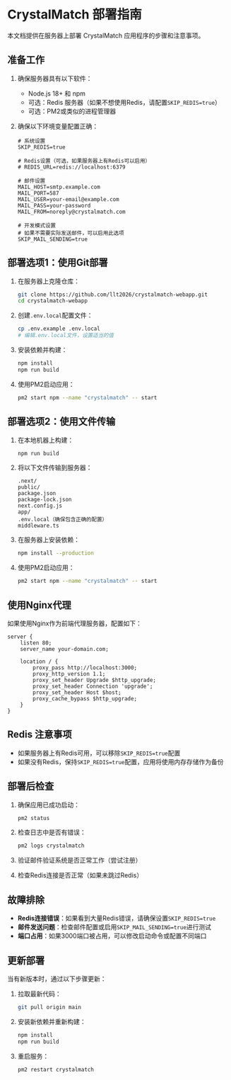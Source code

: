 # CrystalMatch 部署指南

本文档提供在服务器上部署 CrystalMatch 应用程序的步骤和注意事项。

## 准备工作

1. 确保服务器具有以下软件：
   - Node.js 18+ 和 npm
   - 可选：Redis 服务器（如果不想使用Redis，请配置`SKIP_REDIS=true`）
   - 可选：PM2或类似的进程管理器

2. 确保以下环境变量配置正确：
   ```
   # 系统设置
   SKIP_REDIS=true

   # Redis设置（可选，如果服务器上有Redis可以启用）
   # REDIS_URL=redis://localhost:6379

   # 邮件设置
   MAIL_HOST=smtp.example.com
   MAIL_PORT=587
   MAIL_USER=your-email@example.com
   MAIL_PASS=your-password
   MAIL_FROM=noreply@crystalmatch.com

   # 开发模式设置
   # 如果不需要实际发送邮件，可以启用此选项
   SKIP_MAIL_SENDING=true
   ```

## 部署选项1：使用Git部署

1. 在服务器上克隆仓库：
   ```bash
   git clone https://github.com/llt2026/crystalmatch-webapp.git
   cd crystalmatch-webapp
   ```

2. 创建`.env.local`配置文件：
   ```bash
   cp .env.example .env.local
   # 编辑.env.local文件，设置适当的值
   ```

3. 安装依赖并构建：
   ```bash
   npm install
   npm run build
   ```

4. 使用PM2启动应用：
   ```bash
   pm2 start npm --name "crystalmatch" -- start
   ```

## 部署选项2：使用文件传输

1. 在本地机器上构建：
   ```bash
   npm run build
   ```

2. 将以下文件传输到服务器：
   ```
   .next/
   public/
   package.json
   package-lock.json
   next.config.js
   app/
   .env.local（确保包含正确的配置）
   middleware.ts
   ```

3. 在服务器上安装依赖：
   ```bash
   npm install --production
   ```

4. 使用PM2启动应用：
   ```bash
   pm2 start npm --name "crystalmatch" -- start
   ```

## 使用Nginx代理

如果使用Nginx作为前端代理服务器，配置如下：

```nginx
server {
    listen 80;
    server_name your-domain.com;

    location / {
        proxy_pass http://localhost:3000;
        proxy_http_version 1.1;
        proxy_set_header Upgrade $http_upgrade;
        proxy_set_header Connection 'upgrade';
        proxy_set_header Host $host;
        proxy_cache_bypass $http_upgrade;
    }
}
```

## Redis 注意事项

- 如果服务器上有Redis可用，可以移除`SKIP_REDIS=true`配置
- 如果没有Redis，保持`SKIP_REDIS=true`配置，应用将使用内存存储作为备份

## 部署后检查

1. 确保应用已成功启动：
   ```bash
   pm2 status
   ```

2. 检查日志中是否有错误：
   ```bash
   pm2 logs crystalmatch
   ```

3. 验证邮件验证系统是否正常工作（尝试注册）

4. 检查Redis连接是否正常（如果未跳过Redis）

## 故障排除

- **Redis连接错误**：如果看到大量Redis错误，请确保设置`SKIP_REDIS=true`
- **邮件发送问题**：检查邮件配置或启用`SKIP_MAIL_SENDING=true`进行测试
- **端口占用**：如果3000端口被占用，可以修改启动命令或配置不同端口

## 更新部署

当有新版本时，通过以下步骤更新：

1. 拉取最新代码：
   ```bash
   git pull origin main
   ```

2. 安装新依赖并重新构建：
   ```bash
   npm install
   npm run build
   ```

3. 重启服务：
   ```bash
   pm2 restart crystalmatch
   ``` 